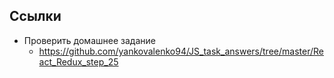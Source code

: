 ## Ссылки

- Проверить домашнее задание
	- https://github.com/yankovalenko94/JS_task_answers/tree/master/React_Redux_step_25

